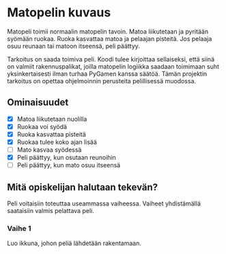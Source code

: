 # Matopelin kuvaus

Matopeli toimii normaalin matopelin tavoin. Matoa liikutetaan ja pyritään syömään ruokaa. Ruoka kasvattaa matoa ja pelaajan pisteitä. Jos pelaaja osuu reunaan tai matoon itseensä, peli päättyy.

Tarkoitus on saada toimiva peli. Koodi tulee kirjoittaa sellaiseksi, että siinä on valmiit rakennuspalikat, joilla matopelin logiikka saadaan toimimaan suht yksinkertaisesti ilman turhaa PyGamen kanssa säätöä. Tämän projektin tarkoitus on opettaa ohjelmoinnin perusteita pelillisessä muodossa.

## Ominaisuudet

- [X] Matoa liikutetaan nuolilla
- [X] Ruokaa voi syödä
- [X] Ruoka kasvattaa pisteitä
- [X] Ruokaa tulee koko ajan lisää
- [ ] Mato kasvaa syödessä
- [X] Peli päättyy, kun osutaan reunoihin
- [ ] Peli päättyy, kun mato osuu itseensä

## Mitä opiskelijan halutaan tekevän?

Peli voitaisiin toteuttaa useammassa vaiheessa. Vaiheet yhdistämällä saataisiin valmis pelattava peli.

### Vaihe 1

Luo ikkuna, johon peliä lähdetään rakentamaan.